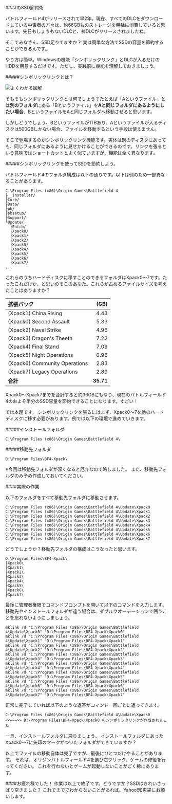 ###JのSSD節約術

バトルフィールド4がリリースされて早2年。現在、すべてのDLCをダウンロードしている中毒者の方々は、約66GBものストレージを~~無駄に~~消費していると思います。先日もしょうもないDLCと、神DLCがリリースされましたね。

そこでみなさん、SSD足りてますか？
実は簡単な方法でSSDの容量を節約することができるんです。

やり方は簡単。Windowsの機能「シンボリックリンク」とDLCが入るだけのHDDを用意するだけです。ただし、実践前に機能を理解しておきましょう。

#####シンボリックリンクとは？

![よくわかる図解](https://scejapankun.files.wordpress.com/2015/11/ssdspacesavingtips-a.png)

そもそもシンボリックリンクとは何でしょう？たとえば「Aというファイル」とは**別のフォルダ**にある「Bというファイル」を**Aと同じフォルダにあるようにしたい場合**、BというファイルをAと同じフォルダへ移動させると思います。

しかしどうでしょう、Bというファイルが1TBあり、Aというファイルが入るディスクは500GBしかない場合、ファイルを移動するという手段は使えません。

そこで登場するのがシンボリックリンク機能です。実体は別のディスクにあっても、同じフォルダにあるように見せかけることができるのです。リンクを張るという意味ではショートカットとよく似ていますが、機能は全く異なります。

#####シンボリックリンクを使ってSSDを節約しよう。

バトルフィールド4のフォルダ構成は以下の通りです。以下は例のため一部異なることがあります。
```
C:\Program Files (x86)\Origin Games\Battlefield 4
├__Installer/
├Core/
├Data/
├pb/
├pbsetup/
├Support/
└Update/
  ├Patch/
  ├Xpack0/
  ├Xpack1/
  ├Xpack2/
  ├Xpack3/
  ├Xpack4/
  ├Xpack5/
  ├Xpack6/
  ├Xpack7/
...
```

これらのうちハードディスクに移すことのできるフォルダはXpack0～7です。たったこれだけか、と思いのそこのあなた。これらが占めるファイルサイズを考えたことはありますか？

|拡張パック|(GB)|
|:---|---:|
|(Xpack1) China Rising|4.43|
|(Xpack0) Second Assault|5.33|
|(Xpack2) Naval Strike|4.96|
|(Xpack3) Dragon's Theeth|7.22|
|(Xpack4) Final Stand|7.09|
|(Xpack5) Night Operations|0.96|
|(Xpack6) Community Operations|2.83|
|(Xpack7) Legacy Operations|2.89|
|**合計**|**35.71**|

Xpack0～Xpack7までを合計すると約36GBにもなり、現在のバトルフィールド4のおよそ半分のSSD容量を節約できることになります。すごい！

では本題です。
シンボリックリンクを張るにはまず、Xpack0～7を他のハードディスクに移す必要があります。例では以下の環境で進めていきます。

#####インストールフォルダ
```
C:\Program Files (x86)\Origin Games\Battlefield 4\
```

#####移動先フォルダ
```
D:\Program Files\BF4-Xpack\
```
※今回は移動先フォルダが深くなると厄介なので略しました。
また、移動先フォルダのみ予め作成しておいてください。

####実際の作業

以下のフォルダをすべて移動先フォルダに移動させます。
```
C:\Program Files (x86)\Origin Games\Battlefield 4\Update\Xpack0
C:\Program Files (x86)\Origin Games\Battlefield 4\Update\Xpack1
C:\Program Files (x86)\Origin Games\Battlefield 4\Update\Xpack2
C:\Program Files (x86)\Origin Games\Battlefield 4\Update\Xpack3
C:\Program Files (x86)\Origin Games\Battlefield 4\Update\Xpack4
C:\Program Files (x86)\Origin Games\Battlefield 4\Update\Xpack5
C:\Program Files (x86)\Origin Games\Battlefield 4\Update\Xpack6
C:\Program Files (x86)\Origin Games\Battlefield 4\Update\Xpack7
```

どうでしょうか？移動先フォルダの構成はこうなったと思います。
```
D:\Program Files\BF4-Xpack\
├Xpack0\
├Xpack1\
├Xpack2\
├Xpack3\
├Xpack4\
├Xpack5\
├Xpack6\
├Xpack7\
```

最後に管理者権限でコマンドプロンプトを開いて以下のコマンドを入力します。
移動先やインストールフォルダが違う場合は、ダブルクオーテーションで囲うことを忘れないようにしましょう。
```
mklink /d "C:\Program Files (x86)\Origin Games\Battlefield 4\Update\Xpack0" "D:\Program Files\BF4-Xpack\Xpack0"
mklink /d "C:\Program Files (x86)\Origin Games\Battlefield 4\Update\Xpack1" "D:\Program Files\BF4-Xpack\Xpack1"
mklink /d "C:\Program Files (x86)\Origin Games\Battlefield 4\Update\Xpack2" "D:\Program Files\BF4-Xpack\Xpack2"
mklink /d "C:\Program Files (x86)\Origin Games\Battlefield 4\Update\Xpack3" "D:\Program Files\BF4-Xpack\Xpack3"
mklink /d "C:\Program Files (x86)\Origin Games\Battlefield 4\Update\Xpack4" "D:\Program Files\BF4-Xpack\Xpack4"
mklink /d "C:\Program Files (x86)\Origin Games\Battlefield 4\Update\Xpack5" "D:\Program Files\BF4-Xpack\Xpack5"
mklink /d "C:\Program Files (x86)\Origin Games\Battlefield 4\Update\Xpack6" "D:\Program Files\BF4-Xpack\Xpack6"
mklink /d "C:\Program Files (x86)\Origin Games\Battlefield 4\Update\Xpack7" "D:\Program Files\BF4-Xpack\Xpack7"
```

正常に完了していれば以下のような返答がコマンド一回ごとに返ってきます。
```
C:\Program Files (x86)\Origin Games\Battlefield 4\Update\Xpack0
<<===>> D:\Program Files\BF4-Xpack\Xpack0 のシンボリックリンクが作成されました
```

一旦、インストールフォルダに戻りましょう。
インストールフォルダにあったXpack0～7に矢印のマークがついたフォルダができていますか？

以上でファイルの移動自体は完了ですが、最後にひとつだけやることがあります。
それは、オリジンバトルフィールド4を選び右クリック、ゲームの修復を行ってください。
これを行わないとゲームが起動しないことがごく稀にあります。

####お疲れ様でした！
作業は以上で終了です。どうですか？SSDはきれいさっぱり空きました？
これでまででわからないことがあれば、Yahoo!知恵袋にお願いします。
